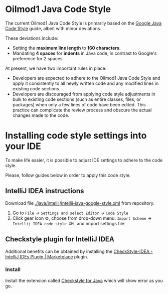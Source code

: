 # Oilmod1 Java Code Style

The current Oilmod1 Java Code Style is primarily based on the [Google Java Code Style](https://google.github.io/styleguide/javaguide.html) guide, albeit with minor deviations.

These deviations include:

* Setting the **maximum line length** to **160 characters**.
* Mandating **4 spaces** for **indents** in Java code, in contrast to Google's preference for 2 spaces.

At present, we have two important rules in place:

* Developers are expected to adhere to the Oilmod1 Java Code Style and apply it consistently to all newly written code and any modified lines in existing code sections.
* Developers are discouraged from applying code style adjustments in bulk to existing code sections (such as entire classes, files, or packages) when only a few lines of code have been edited. This practice can complicate the review process and obscure the actual changes made to the code.

# Installing code style settings into your IDE

To make life easier, it is possible to adjust IDE settings to adhere to the code style.

Please, follow guides below in order to apply this code style.

## IntelliJ IDEA instructions

Download file [./java/intellij/intellij-java-google-style.xml](https://github.com/equinor/oilmod1-code-style/blob/master/java/intellij/intellij-java-google-style.xml) from repository.
1. Go to `File` → `Settings and select Editor` → `Code Style`
2. Click gear icon :gear:, choose from drop-down menu: `Import Scheme` → `Intellij IDEA code style XML` and import settings file

## Checkstyle plugin for IntelliJ IDEA

Additional benefits can be obtained by installing the [CheckStyle-IDEA - IntelliJ IDEs Plugin | Marketplace](https://plugins.jetbrains.com/plugin/1065-checkstyle-idea) plugin.

### Install

Install the extension called [Checkstyle for Java](https://marketplace.visualstudio.com/items?itemName=shengchen.vscode-checkstyle) which will show error as you go.
